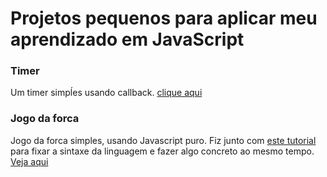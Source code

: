 # Projetos pequenos para aplicar meu aprendizado em JavaScript

### Timer
Um timer simpĺes usando callback. [clique aqui](https://github.com/MarianaFurriel/Javascript/blob/master/projetos/timer.js)

### Jogo da forca
Jogo da forca simples, usando Javascript puro. Fiz junto com [este tutorial](https://www.youtube.com/watch?v=dgvyE1sJS3Y) para fixar a sintaxe da linguagem e fazer algo concreto ao mesmo tempo. [Veja aqui](https://github.com/MarianaFurriel/Javascript/tree/master/projetos/Jogo%20da%20Forca)
